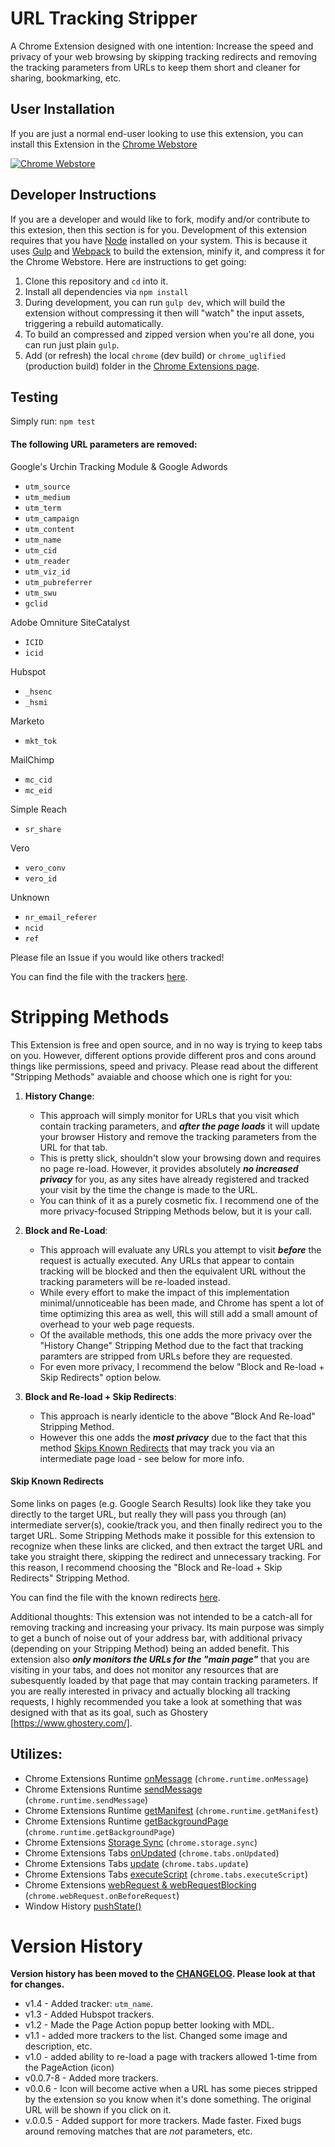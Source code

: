 # URL Tracking Stripper

A Chrome Extension designed with one intention: Increase the speed and privacy of your web browsing by skipping tracking redirects and removing the tracking parameters from URLs to keep them short and cleaner for sharing, bookmarking, etc.

## User Installation
If you are just a normal end-user looking to use this extension, you can install this Extension in the [Chrome Webstore][store]

[![Chrome Webstore](webstore_badge.png)][store]

## Developer Instructions
If you are a developer and would like to fork, modify and/or contribute to this extesion, then this section is for you. Development of this extension requires that you have [Node](https://nodejs.org/en/) installed on your system. This is because it uses [Gulp](https://gulpjs.com/) and [Webpack](https://webpack.js.org/) to build the extension, minify it, and compress it for the Chrome Webstore. Here are instructions to get going:

1. Clone this repository and `cd` into it.
2. Install all dependencies via `npm install`
3. During development, you can run `gulp dev`, which will build the extension without compressing it then will "watch" the input assets, triggering a rebuild automatically.
4. To build an compressed and zipped version when you're all done, you can run just plain `gulp`.
5. Add (or refresh) the local `chrome` (dev build) or `chrome_uglified` (production build) folder in the [Chrome Extensions page](chrome://extensions/).

## Testing
Simply run: `npm test`

#### The following URL parameters are removed:
Google's Urchin Tracking Module & Google Adwords
- `utm_source`
- `utm_medium`
- `utm_term`
- `utm_campaign`
- `utm_content`
- `utm_name`
- `utm_cid`
- `utm_reader`
- `utm_viz_id`
- `utm_pubreferrer`
- `utm_swu`
- `gclid`

Adobe Omniture SiteCatalyst
- `ICID`
- `icid`

Hubspot
- `_hsenc`
- `_hsmi`

Marketo
- `mkt_tok`

MailChimp
- `mc_cid`
- `mc_eid`

Simple Reach
- `sr_share`

Vero
- `vero_conv`
- `vero_id`

Unknown
- `nr_email_referer`
- `ncid`
- `ref`

Please file an Issue if you would like others tracked!

You can find the file with the trackers [here](https://github.com/newhouse/url-tracking-stripper/blob/master/extension/trackers.js).

# Stripping Methods
This Extension is free and open source, and in no way is trying to keep tabs on you. However,
different options provide different pros and cons around things like
permissions, speed and privacy. Please read about the different "Stripping Methods" avaiable
and choose which one is right for you:

1) __History Change__:
   - This approach will simply monitor for URLs that you visit which contain tracking parameters, and __*after the page loads*__ it will update your browser History and remove the tracking parameters from the URL for that tab.
   - This is pretty slick, shouldn't slow your browsing down and requires no page re-load. However, it provides absolutely __*no increased privacy*__ for you, as any sites have already registered and tracked your visit by the time the change is made to the URL.
   - You can think of it as a purely cosmetic fix. I recommend one of the more privacy-focused Stripping Methods below, but it is your call.

2) __Block and Re-Load__:
   - This approach will evaluate any URLs you attempt to visit __*before*__ the request is actually executed. Any URLs that appear to contain tracking will be blocked and then the equivalent URL without the tracking parameters will be re-loaded instead.
   - While every effort to make the impact of this implementation minimal/unnoticeable has been made, and Chrome has spent a lot of time optimizing this area as well, this will still add a small amount of overhead to your web page requests.
   - Of the available methods, this one adds the more privacy over the "History Change" Stripping Method due to the fact that tracking paramters are stripped from URLs before they are requested.
   - For even more privacy, I recommend the below "Block and Re-load + Skip Redirects" option below.

3) __Block and Re-load + Skip Redirects__:
   - This approach is nearly identicle to the above "Block And Re-load" Stripping Method.
   - However this one adds the __*most privacy*__ due to the fact that this method [Skips Known Redirects](#skip-known-redirects) that may track you via an intermediate page load - see below for more info.


#### Skip Known Redirects
Some links on pages (e.g. Google Search Results) look like they take you directly to the target URL, but really they will pass you through (an) intermediate server(s), cookie/track you, and then finally redirect you to the target URL. Some Stripping Methods make it possible for this extension to recognize when these links are clicked, and then extract the target URL and take you straight there, skipping the redirect and unnecessary tracking. For this reason, I recommend choosing the "Block and Re-load + Skip Redirects" Stripping Method.

You can find the file with the known redirects [here](https://github.com/newhouse/url-tracking-stripper/blob/master/extension/redirects.js).

Additional thoughts: This extension was not intended to be a catch-all for removing tracking and increasing your privacy.
Its main purpose was simply to get a bunch of noise out of your address bar, with additional privacy (depending on your
Stripping Method) being an added benefit. This extension also __*only monitors the URLs for the "main page"*__ that you are
visiting in your tabs, and does not monitor any resources that are subesquently loaded by that page that may contain
tracking parameters. If you are really interested in privacy and actually blocking all tracking requests, I highly
recommended you take a look at something that was designed with that as its goal, such as Ghostery [https://www.ghostery.com/].


## Utilizes:
- Chrome Extensions Runtime [onMessage](https://developer.chrome.com/extensions/runtime#event-onMessage) (`chrome.runtime.onMessage`)
- Chrome Extensions Runtime [sendMessage](https://developer.chrome.com/extensions/runtime#method-sendMessage) (`chrome.runtime.sendMessage`)
- Chrome Extensions Runtime [getManifest](https://developer.chrome.com/extensions/runtime#method-getManifest) (`chrome.runtime.getManifest`)
- Chrome Extensions Runtime [getBackgroundPage](https://developer.chrome.com/extensions/runtime#method-getBackgroundPage) (`chrome.runtime.getBackgroundPage`)
- Chrome Extensions [Storage Sync](https://developer.chrome.com/extensions/storage) (`chrome.storage.sync`)
- Chrome Extensions Tabs [onUpdated](https://developer.chrome.com/extensions/tabs#event-onUpdated) (`chrome.tabs.onUpdated`)
- Chrome Extensions Tabs [update](https://developer.chrome.com/extensions/tabs#method-update) (`chrome.tabs.update`)
- Chrome Extensions Tabs [executeScript](https://developer.chrome.com/extensions/tabs#method-executeScript) (`chrome.tabs.executeScript`)
- Chrome Extensions [webRequest & webRequestBlocking](https://developer.chrome.com/extensions/webRequest) (`chrome.webRequest.onBeforeRequest`)
- Window History [pushState()](https://developer.mozilla.org/en-US/docs/Web/API/History_API#The_pushState()_method)


# Version History
__Version history has been moved to the [CHANGELOG](https://github.com/newhouse/url-tracking-stripper/blob/master/CHANGELOG.md). Please look at that for changes.__
- v1.4 - Added tracker: `utm_name`.
- v1.3 - Added Hubspot trackers.
- v1.2 - Made the Page Action popup better looking with MDL.
- v1.1 - added more trackers to the list. Changed some image and description, etc.
- v1.0 - added ability to re-load a page with trackers allowed 1-time from the PageAction (icon)
- v0.0.7-8 - Added more trackers.
- v0.0.6 - Icon will become active when a URL has some pieces stripped by the extension so you know when it's done something. The original URL will be shown if you click on it.
- v.0.0.5 - Added support for more trackers. Made faster. Fixed bugs around removing matches that are *not* parameters, etc.

[store]: https://chrome.google.com/webstore/detail/url-tracking-stripper/flnagcobkfofedknnnmofijmmkbgfamf
